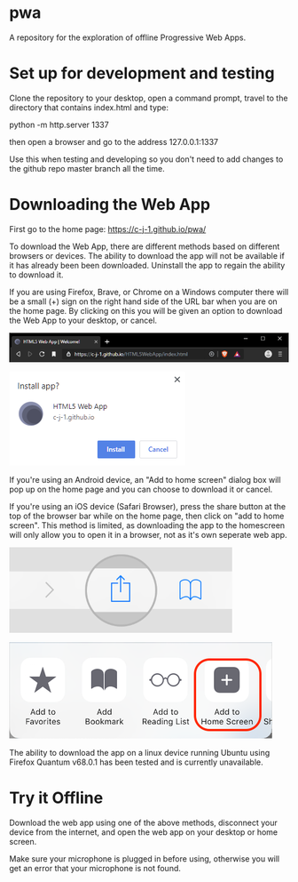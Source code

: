 # pwa
A repository for the exploration of offline Progressive Web Apps.

# Set up for development and testing
Clone the repository to your desktop, open a command prompt, travel to the directory that contains index.html and type:

python -m http.server 1337

then open a browser and go to the address 127.0.0.1:1337

Use this when testing and developing so you don't need to add changes to the github repo master branch all the time.


# Downloading the Web App
First go to the home page: https://c-j-1.github.io/pwa/

To download the Web App, there are different methods based on different browsers or devices. The ability to download the app will not be available if it has already been been downloaded. Uninstall the app to regain the ability to download it.

If you are using Firefox, Brave, or Chrome on a Windows computer there will be a small (+) sign on the right hand side of the URL bar when you are on the home page. By clicking on this you will be given an option to download the Web App to your desktop, or cancel.

![](readme/ff.png?raw=true "Brave Browser plus")

![](readme/pc.png?raw=true "Brave Browser dialogue")

If you're using an Android device, an "Add to home screen" dialog box will pop up on the home page and you can choose to download it or cancel.

If you're using an iOS device (Safari Browser), press the share button at the top of the browser bar while on the home page, then click on "add to home screen". This method is limited, as downloading the app to the homescreen will only allow you to open it in a browser, not as it's own seperate web app.

![](readme/saf.png?raw=true "Safari Share Button")

![](readme/home.png?raw=true "Safari Add to Home Screen")

The ability to download the app on a linux device running Ubuntu using Firefox Quantum v68.0.1 has been tested and is currently unavailable.


# Try it Offline

Download the web app using one of the above methods, disconnect your device from the internet, and open the web app on your desktop or home screen.

Make sure your microphone is plugged in before using, otherwise you will get an error that your microphone is not found.

